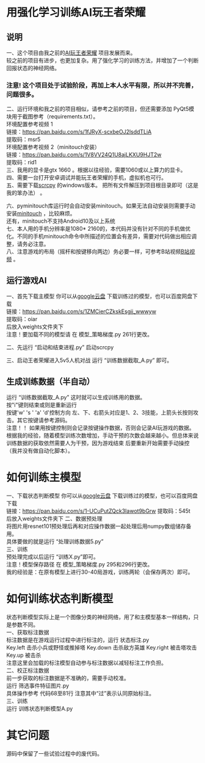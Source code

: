 # 用强化学习训练AI玩王者荣耀

## 说明

一、这个项目由我之前的[AI玩王者荣耀](https://github.com/FengQuanLi/ResnetGPT) 项目发展而来。  
较之前的项目有进步，也更加复杂。用了强化学习的训练方法，并增加了一个判断回报状态的神经网络。

### 注意! 这个项目处于试验阶段，再加上本人水平有限，所以并不完善，问题很多。

二、运行环境和我之前的项目相似，请参考之前的项目，但还需要添加 PyQt5模块用于截图参考（requirements.txt）。  
环境配置参考视频 1  
链接：https://pan.baidu.com/s/1fJRyX-scxbeOJ2lsddTLiA   
提取码：msr5  
环境配置参考视频 2（minitouch安装）    
链接：https://pan.baidu.com/s/1V8VV24Q1U8ajLKXU9HJT2w     
提取码：rid1  
三、我用的显卡是gtx 1660 。根据以往经验，需要1060或以上算力的显卡。  
四、需要一台打开安卓调试并能玩王者荣耀的手机，虚拟机也可行。  
五、需要下载[scrcpy](https://github.com/Genymobile/scrcpy/blob/master/README.zh-Hans.md)  的windows版本。
把所有文件解压到项目根目录即可（这是我的笨办法） 。

六、pyminitouch库运行时会自动安装minitouch。如果无法自动安装则需要手动安装[minitouch](https://github.com/openstf/minitouch)
，比较麻烦。  
还有，minitouch不支持Android10及以上系统  
七、本人用的手机分辨率是1080*
2160的，本代码并没有针对不同的手机做优化。不同的手机minitouch命令中所描述的位置会有差异，需要对代码做出相应调整，请务必注意。  
八、注意游戏的布局（摇杆和按键移向两边）务必要一样，可参考B站视频[B站视频](https://www.bilibili.com/video/BV13V411W7aW) 。

## 运行游戏AI

一、首先下载主模型
你可以从[google云盘](https://drive.google.com/file/d/10NXGuEUYuRJyQvPN1kXxkBekoar3gwME/view?usp=sharing)
下载训练过的模型，也可以百度网盘下载  
链接：https://pan.baidu.com/s/1ZMCierCZkskEsgjj_wwwyw   
提取码：oiar   
后放入weights文件夹下  
注意！要加载不同的模型请 在 模型_策略梯度.py 261行更改。

二、先运行 “启动和结束进程.py” 启动scrcpy

三、启动王者荣耀进入5v5人机对战 运行 “训练数据截取_A.py” 即可。

## 生成训练数据（半自动）

运行 “训练数据截取_A.py” 这时就可以生成训练用的数据。  
按"i"键则结束或则是重新运行  
按键'w' 's ' 'a' 'd'控制方向 左、下、右箭头对应是1、2、3技能，上箭头长按则攻击。其它按键请参考源码。   
注意！！ 如果用按键控制则会记录按键操作数据，否则会记录AI玩游戏的数据。  
根据我的经验，随着模型训练次数增加，手动干预的次数会越来越小。但总体来说训练数据的获取依然需要人为干预，因为游戏结束
后要重新开始需要手动操控（我并没有做自动化脚本）。

# 如何训练主模型

一、下载状态判断模型
你可以从[google云盘](https://drive.google.com/file/d/1eqy-xX29sjEguuQI_1m8qaLEX3g4KAQ7/view?usp=sharing)
下载训练过的模型，也可以百度网盘下载  
链接：https://pan.baidu.com/s/1-UCuPutZQck3Iawot9bGrw
提取码：545t  
后放入weights文件夹下
二、数据预处理  
将图片用resnet101预处理后再和对应操作数据一起处理后用numpy数组储存备用。  
具体要做的就是运行 “处理训练数据5.py”   
三、训练  
预处理完成以后运行 “训练X.py”即可。  
注意！模型保存路径 在 模型_策略梯度.py 295和296行更改。  
我的经验是：在原有模型上进行30-40局游戏，训练两轮（会保存两次）即可。

# 如何训练状态判断模型

状态判断模型实际上是一个图像分类的神经网络，用了和主模型基本一样结构，只是参数不同。  
一、获取标注数据  
标注数据是在游戏运行过程中进行标注的，运行 状态标注.py    
Key.left 击杀小兵或野怪或推掉塔
Key.down 击杀敌方英雄
Key.right 被击塔攻击
Key.up 被击杀  
注意这里会加载的标注模型自动参与标注数据以减轻标注工作负担。  
二、校正标注数据  
前一步获取的标注数据是不准确的，需要手动校准。  
运行 筛选事件特征图片.py   
具体操作参考 代码68至81行 注意其中“过”表示认同原始标注。  
三、训练  
运行 训练状态判断模型A.py

# 其它问题

源码中保留了一些试验过程中的废代码。


